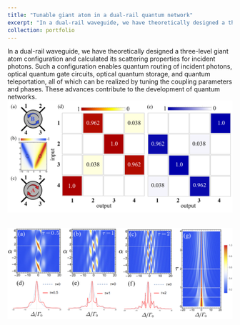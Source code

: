 ```yaml
---
title: "Tunable giant atom in a dual-rail quantum network"
excerpt: "In a dual-rail waveguide, we have theoretically designed a three-level giant atom configuration and calculated its scattering properties for incident photons. Such a configuration enables quantum routing of incident photons, optical quantum gate circuits, optical quantum storage, and quantum teleportation, all of which can be realized by tuning the coupling parameters and phases. These advances contribute to the development of quantum networks.<br/><img src='/images/circulator.png' >"
collection: portfolio
---
```


In a dual-rail waveguide, we have theoretically designed a three-level giant atom configuration and calculated its scattering properties for incident photons. Such a configuration enables quantum routing of incident photons, optical quantum gate circuits, optical quantum storage, and quantum teleportation, all of which can be realized by tuning the coupling parameters and phases. These advances contribute to the development of quantum networks.
<br/><img src='/images/circulator.png' >

<br/><img src='/images/nonmarkovin.png' >
